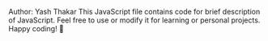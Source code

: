 Author: Yash Thakar
This JavaScript file contains code for brief description of JavaScript. 
Feel free to use or modify it for learning or personal projects.
Happy coding! 🚀
